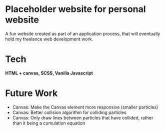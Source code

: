 # Placeholder website for personal website
A fun website created as part of an application process, that will eventually hold my freelance web development work.

# Tech
**HTML + canvas, SCSS, Vanilla Javascript**

# Future Work
- Canvas: Make the Canvas element more responsive (smaller particles)
- Canvas: Better collision algorithm for colliding particles
- Canvas: Only draw lines between particles that have collided, rather than it being a cumulation equation
